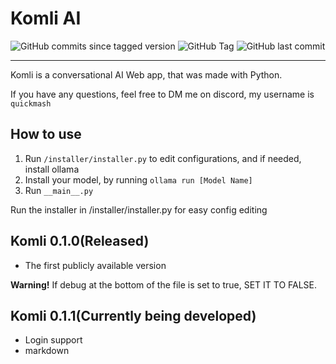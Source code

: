 # Komli AI

![GitHub commits since tagged version](https://img.shields.io/github/commits-since/QuickMash/Komli/0.1.0)
![GitHub Tag](https://img.shields.io/github/v/tag/QuickMash/Komli)
![GitHub last commit](https://img.shields.io/github/last-commit/QuickMash/Komli)

--------------

Komli is a conversational AI Web app, that was made with Python.

If you have any questions, feel free to DM me on discord, my username is `quickmash`

## How to use
1. Run `/installer/installer.py` to edit configurations, and if needed, install ollama
2. Install your model, by running `ollama run [Model Name]`
3. Run `__main__.py`

Run the installer in /installer/installer.py for easy config editing

## Komli 0.1.0(Released)
- The first publicly available version

**Warning!** If debug at the bottom of the file is set to true, SET IT TO FALSE.

## Komli 0.1.1(Currently being developed)
- Login support
- markdown
